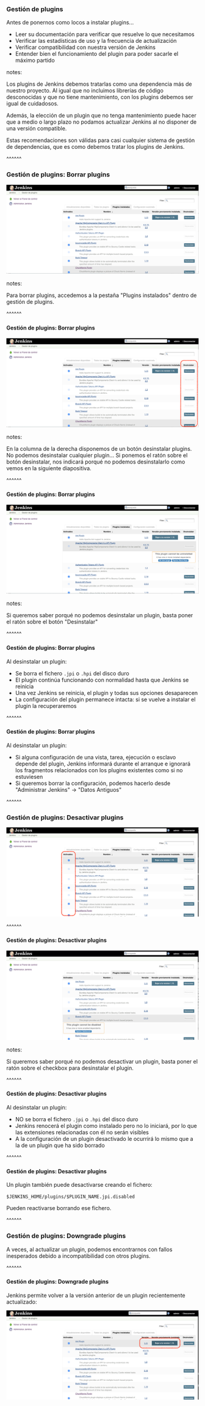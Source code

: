 ### Gestión de plugins

Antes de ponernos como locos a instalar plugins...

* Leer su documentación para verificar que resuelve lo que necesitamos
* Verificar las estadísticas de uso y la frecuencia de actualización
* Verificar compatibilidad con nuestra versión de Jenkins
* Entender bien el funcionamiento del plugin para poder sacarle el máximo partido

notes:

Los plugins de Jenkins debemos tratarlas como una dependencia más de nuestro proyecto. Al igual que
no incluimos librerías de código desconocidas y que no tiene mantenimiento, con los plugins
debemos ser igual de cuidadosos. 

Además, la elección de un plugin que no tenga mantenimiento puede hacer que a medio o largo plazo 
no podamos actualizar Jenkins al no disponer de una versión compatible.

Estas recomendaciones son válidas para casi cualquier sistema de gestión de dependencias, que es como debemos
tratar los plugins de Jenkins.

^^^^^^

### Gestión de plugins: Borrar plugins

![Installed Plugins](/slides/images/installed_plugins.png)<!-- .element: class="plain" -->

notes:

Para borrar plugins, accedemos a la pestaña "Plugins instalados" dentro de gestión de plugins. 

^^^^^^

#### Gestión de plugins: Borrar plugins

![Installed Plugins](/slides/images/uninstall_plugins.png)<!-- .element: class="plain" -->

notes:

En la columna de la derecha disponemos de un botón desinstalar plugins. No podemos desinstalar cualquier plugin...
Si ponemos el ratón sobre el botón desinstalar, nos indicará porqué no podemos desinstalarlo como vemos en la siguiente
diapositiva.

^^^^^^

#### Gestión de plugins: Borrar plugins

![Installed Plugins](/slides/images/why_i_cannot_uninstall_a_plugin.png)<!-- .element: class="plain" -->

notes:

Si queremos saber porqué no podemos desinstalar un plugin, basta poner el ratón sobre el botón "Desinstalar"

^^^^^^
#### Gestión de plugins: Borrar plugins

Al desinstalar un plugin:
* Se borra el fichero `.jpi` o `.hpi` del disco duro
* El plugin continúa funcionando con normalidad hasta que Jenkins se reinicia
* Una vez Jenkins se reinicia, el plugin y todas sus opciones desaparecen
* La configuración del plugin permanece intacta: si se vuelve a instalar el plugin la recuperaremos

^^^^^^
#### Gestión de plugins: Borrar plugins

Al desinstalar un plugin:
* Si alguna configuración de una vista, tarea, ejecución o esclavo depende del plugin, Jenkins informará durante el
  arranque e ignorará los fragmentos relacionados con los plugins existentes como si no estuviesen
* Si queremos borrar la configuración, podemos hacerlo desde "Administrar Jenkins" -> "Datos Antiguos"

^^^^^^

### Gestión de plugins: Desactivar plugins

![Disable Plugins](/slides/images/disable_plugins.png)<!-- .element: class="plain" -->

^^^^^^

#### Gestión de plugins: Desactivar plugins

![Why I cannot disable a plugin](/slides/images/why_i_cannot_disable_a_plugin.png)<!-- .element: class="plain" -->

notes:

Si queremos saber porqué no podemos desactivar un plugin, basta poner el ratón sobre el checkbox para desinstalar
el plugin.

^^^^^^

#### Gestión de plugins: Desactivar plugins

Al desinstalar un plugin:
* NO se borra el fichero `.jpi` o `.hpi` del disco duro
* Jenkins renocerá el plugin como instalado pero no lo iniciará, por lo que las 
  extensiones relacionadas con él no serán visibles
* A la configuración de un plugin desactivado le ocurrirá lo mismo que a la de 
  un plugin que ha sido borrado

^^^^^^

#### Gestión de plugins: Desactivar plugins

Un plugin también puede desactivarse creando el fichero:

```
$JENKINS_HOME/plugins/$PLUGIN_NAME.jpi.disabled
```

Pueden reactivarse borrando ese fichero.

^^^^^^

### Gestión de plugins: Downgrade plugins

A veces, al actualizar un plugin, podemos encontrarnos con fallos inesperados debido a 
incompatibilidad con otros plugins.

^^^^^^
#### Gestión de plugins: Downgrade plugins

Jenkins permite volver a la versión anterior de un plugin recientemente actualizado:

![Downgrade Plugins](/slides/images/downgrade_plugins.png)<!-- .element: class="plain" -->
